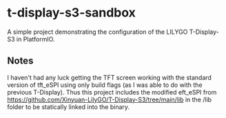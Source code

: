 # t-display-s3-sandbox

A simple project demonstrating the configuration of the LILYGO T-Display-S3 in PlatformIO.

## Notes

I haven't had any luck getting the TFT screen working with the standard version of tft_eSPI using only build flags (as I was able to do with the previous T-Display). Thus this project includes the modified eft_eSPI from https://github.com/Xinyuan-LilyGO/T-Display-S3/tree/main/lib in the /lib folder to be statically linked into the binary.